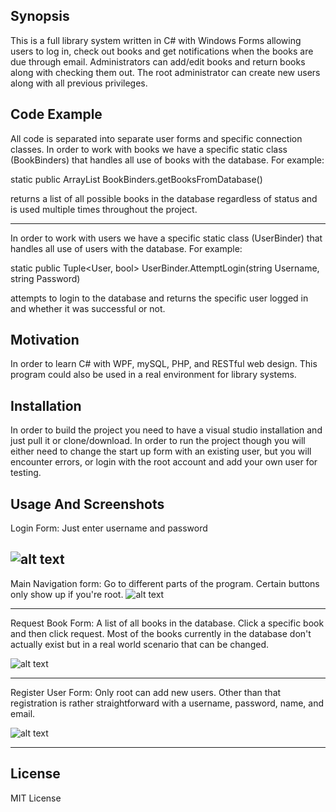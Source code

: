 ## Synopsis

This  is a full library system written in C# with Windows Forms allowing users to log in, check out books and get notifications when the books are due through email. 
Administrators can add/edit books and return books along with checking 
them out. The root administrator can create new users along with all previous privileges.

## Code Example

All code is separated into separate user forms and specific connection classes. In order to work with books we have a specific static class (BookBinders)
that handles all use of books with the database. For example:

static public ArrayList BookBinders.getBooksFromDatabase() 

returns a list of all possible books in the database regardless of status and is used multiple times throughout the project.


-------------------------------------
In order to work with users we have a specific static class (UserBinder)
that handles all use of users with the database. For example:

static public Tuple<User, bool> UserBinder.AttemptLogin(string Username, string Password) 

attempts to login to the database and returns the specific user logged in and whether it was successful or not. 

## Motivation

In order to learn C# with WPF, mySQL, PHP, and RESTful web design. This program could also be used in a real environment for library systems.

## Installation

In order to build the project you need to have a visual studio installation and just pull it or clone/download. In order to run the project though
you will either need to change the start up form with an existing user, but you will encounter errors, or login with the root account and add your own user for testing.

## Usage And Screenshots

Login Form: Just enter username and password

![alt text](https://cloud.githubusercontent.com/assets/6658898/26036190/216274c6-38a7-11e7-842e-123c80588e33.PNG)
--------------------------



Main Navigation form: Go to different parts of the program. Certain buttons only show up if you're root.
![alt text](https://cloud.githubusercontent.com/assets/6658898/26036191/223f47a2-38a7-11e7-8403-8326b12b3bb2.PNG)


-------------------

Request Book Form: A list of all books in the database. Click a specific book and then click request. Most of the books currently in the database don't actually exist but in a real world scenario that can be changed.

![alt text](https://cloud.githubusercontent.com/assets/6658898/26036192/22f0bb5e-38a7-11e7-81c4-67e8345f4b5d.PNG)


----------------


Register User Form: Only root can add new users. Other than that registration is rather straightforward with a username, password, name, and email. 

![alt text](https://cloud.githubusercontent.com/assets/6658898/26036193/2397bad0-38a7-11e7-90d1-c4e9e277263a.PNG)


-------------------------

## License

MIT License
